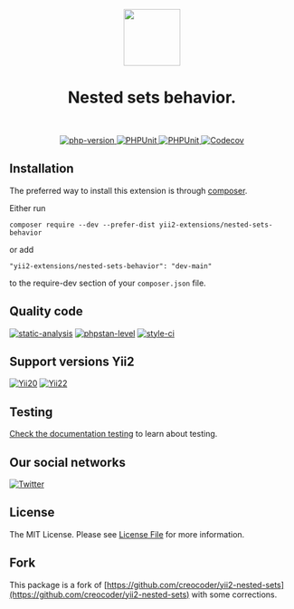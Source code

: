 <p align="center">
    <a href="https://github.com/yii2-extensions/nested-sets-behavior" target="_blank">
        <img src="https://www.yiiframework.com/image/yii_logo_light.svg" height="100px;">
    </a>
    <h1 align="center">Nested sets behavior.</h1>
    <br>
</p>

<p align="center">
    <a href="https://www.php.net/releases/8.1/en.php" target="_blank">
        <img src="https://img.shields.io/badge/PHP-%3E%3D8.1-787CB5" alt="php-version">
    </a>
    <a href="https://github.com/yii2-extensions/nested-sets-behavior/actions/workflows/build.yml" target="_blank">
        <img src="https://github.com/yii2-extensions/nested-sets-behavior/actions/workflows/build.yml/badge.svg" alt="PHPUnit">
    </a>
    <a href="https://github.com/yii2-extensions/nested-sets-behavior/actions/workflows/compatibility.yml" target="_blank">
        <img src="https://github.com/yii2-extensions/nested-sets-behavior/actions/workflows/compatibility.yml/badge.svg" alt="PHPUnit">
    </a>
    <a href="https://codecov.io/gh/yii2-extensions/nested-sets-behavior" target="_blank">
        <img src="https://codecov.io/gh/yii2-extensions/nested-sets-behavior/branch/main/graph/badge.svg?token=MF0XUGVLYC" alt="Codecov">
    </a>        
</p>

## Installation

The preferred way to install this extension is through [composer](https://getcomposer.org/download/).

Either run

```
composer require --dev --prefer-dist yii2-extensions/nested-sets-behavior
```

or add

```
"yii2-extensions/nested-sets-behavior": "dev-main"
```

to the require-dev section of your `composer.json` file. 

## Quality code

[![static-analysis](https://github.com/yii2-extensions/gii/actions/workflows/static.yml/badge.svg)](https://github.com/yii2-extensions/nested-sets-behavior/actions/workflows/static.yml)
[![phpstan-level](https://img.shields.io/badge/PHPStan%20level-1-blue)](https://github.com/yii2-extensions/nested-sets-behavior/actions/workflows/static.yml)
[![style-ci](https://github.styleci.io/repos/717718161/shield?branch=main)](https://github.styleci.io/repos/717718161?branch=main)

## Support versions Yii2

[![Yii20](https://img.shields.io/badge/Yii2%20version-2.0-blue)](https://github.com/yiisoft/yii2/tree/2.0.49.3)
[![Yii22](https://img.shields.io/badge/Yii2%20version-2.2-blue)](https://github.com/yiisoft/yii2/tree/2.2)

## Testing

[Check the documentation testing](/docs/testing.md) to learn about testing.

## Our social networks

[![Twitter](https://img.shields.io/badge/twitter-follow-1DA1F2?logo=twitter&logoColor=1DA1F2&labelColor=555555?style=flat)](https://twitter.com/Terabytesoftw)

## License

The MIT License. Please see [License File](LICENSE.md) for more information.

## Fork 

This package is a fork of [https://github.com/creocoder/yii2-nested-sets](https://github.com/creocoder/yii2-nested-sets) with some corrections.
